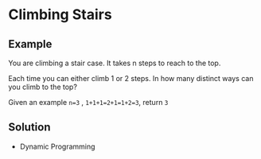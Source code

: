# Climbing Stairs
## Example
You are climbing a stair case. It takes n steps to reach to the top.

Each time you can either climb 1 or 2 steps. In how many distinct ways can you climb to the top?

Given an example `n=3` , `1+1+1=2+1=1+2=3`, 
return `3`

## Solution
- Dynamic Programming
